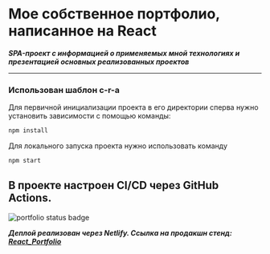 # Мое собственное портфолио, написанное на React

**_SPA-проект с информацией о применяемых мной технологиях и презентацией основных реализованных проектов_**

---

### Использован шаблон c-r-a

Для первичной инициализации проекта в его директории сперва нужно установить зависимости с помощью команды:

```sh
npm install
```

Для локального запуска проекта нужно использовать команду

```sh
npm start
```

## В проекте настроен CI/CD через GitHub Actions.

![portfolio status badge](https://github.com/KamajorQA/React_Portfolio/actions/workflows/portfolio.yml/badge.svg)

**_Деплой реализован через Netlify. Ссылка на продакшн стенд: [React_Portfolio](https://kamajor.netlify.app/)_**
